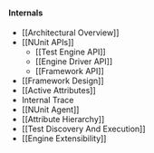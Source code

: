 #### Internals
 * [[Architectural Overview]]
 * [[NUnit APIs]]
   * [[Test Engine API]]
   * [[Engine Driver API]]
   * [[Framework API]]
 * [[Framework Design]]
 * [[Active Attributes]]
 * Internal Trace
 * [[NUnit Agent]]
 * [[Attribute Hierarchy]]
 * [[Test Discovery And Execution]]
 * [[Engine Extensibility]]

